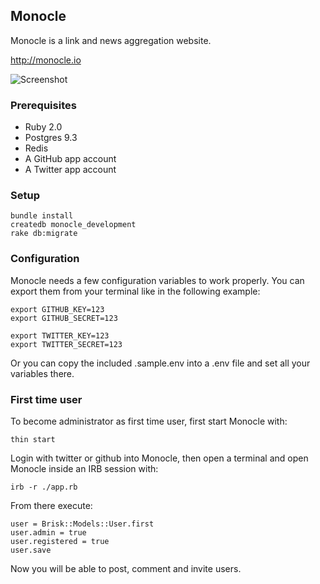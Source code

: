 ## Monocle

Monocle is a link and news aggregation website.

http://monocle.io

![Screenshot](http://maccman.github.io/monocle/screenshot.png)

### Prerequisites

* Ruby 2.0
* Postgres 9.3
* Redis
* A GitHub app account
* A Twitter app account

### Setup

    bundle install
    createdb monocle_development
    rake db:migrate

### Configuration
Monocle needs a few configuration variables to work properly.
You can export them from your terminal like in the following example:

    export GITHUB_KEY=123
    export GITHUB_SECRET=123

    export TWITTER_KEY=123
    export TWITTER_SECRET=123

Or you can copy the included .sample.env into a .env file and set all your
variables there.

### First time user
To become administrator as first time user, first start Monocle with:

    thin start

Login with twitter or github into Monocle, then open a terminal and open Monocle inside an IRB session with:

    irb -r ./app.rb

From there execute:

    user = Brisk::Models::User.first
    user.admin = true
    user.registered = true
    user.save

Now you will be able to post, comment and invite users.

